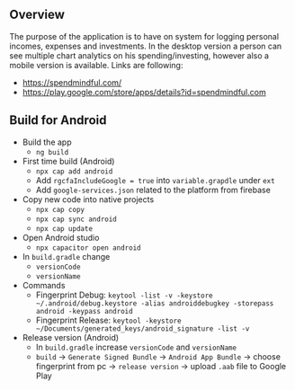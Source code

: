 ## Overview
The purpose of the application is to have on system for logging personal incomes, expenses and investments. In the desktop version a person can see multiple chart analytics on his spending/investing, however also a mobile version is available. Links are following:
- https://spendmindful.com/
- https://play.google.com/store/apps/details?id=spendmindful.com

## Build for Android 
- Build the app 
  - `ng build`
- First time build (Android)
  - `npx cap add android`
  - Add `rgcfaIncludeGoogle = true` into `variable.grapdle` under `ext`
  - Add `google-services.json` related to the platform from firebase
- Copy new code into native projects
  - `npx cap copy`
  - `npx cap sync android`
  - `npx cap update`
- Open Android studio
  - `npx capacitor open android`
- In `build.gradle` change
  - `versionCode`
  - `versionName`
- Commands
  - Fingerprint Debug: `keytool -list -v -keystore ~/.android/debug.keystore -alias androiddebugkey -storepass android -keypass android`
  - Fingerprint Release: `keytool -keystore ~/Documents/generated_keys/android_signature -list -v`
- Release version (Android)
  - In `build.gradle` increase `versionCode` and `versionName`
  - `build` -> `Generate Signed Bundle` -> `Android App Bundle` -> choose fingerprint from pc -> `release version` -> upload `.aab` file to Google Play
